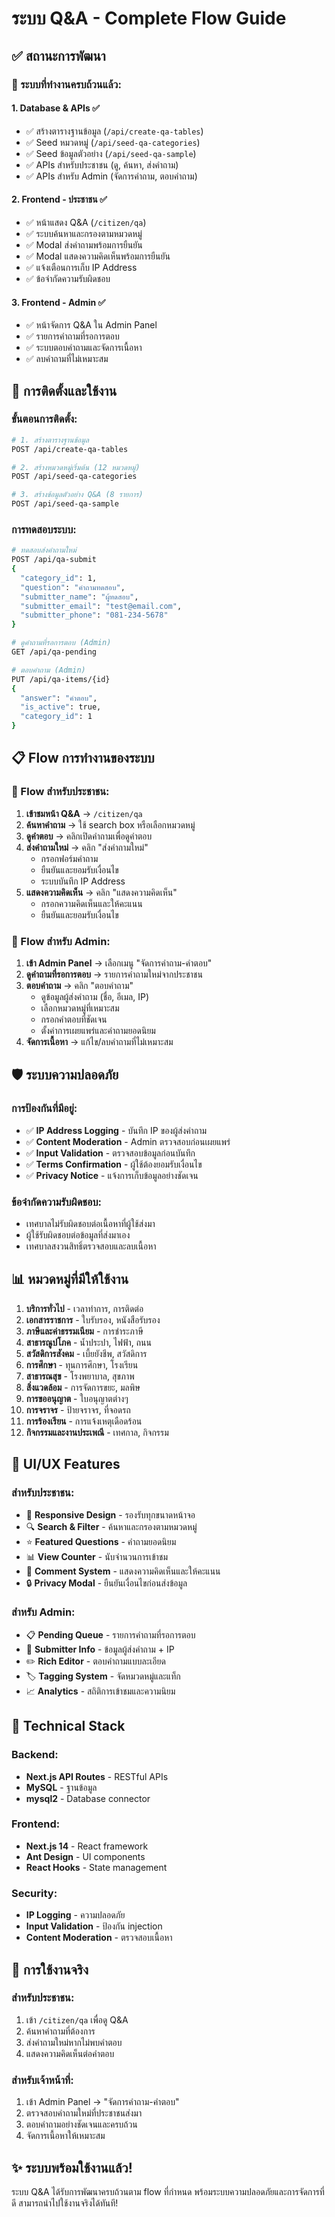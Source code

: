 # ระบบ Q&A - Complete Flow Guide

## ✅ สถานะการพัฒนา

### 🎯 ระบบที่ทำงานครบถ้วนแล้ว:

#### 1. **Database & APIs** ✅
- ✅ สร้างตารางฐานข้อมูล (`/api/create-qa-tables`)
- ✅ Seed หมวดหมู่ (`/api/seed-qa-categories`) 
- ✅ Seed ข้อมูลตัวอย่าง (`/api/seed-qa-sample`)
- ✅ APIs สำหรับประชาชน (ดู, ค้นหา, ส่งคำถาม)
- ✅ APIs สำหรับ Admin (จัดการคำถาม, ตอบคำถาม)

#### 2. **Frontend - ประชาชน** ✅
- ✅ หน้าแสดง Q&A (`/citizen/qa`)
- ✅ ระบบค้นหาและกรองตามหมวดหมู่
- ✅ Modal ส่งคำถามพร้อมการยืนยัน
- ✅ Modal แสดงความคิดเห็นพร้อมการยืนยัน
- ✅ แจ้งเตือนการเก็บ IP Address
- ✅ ข้อจำกัดความรับผิดชอบ

#### 3. **Frontend - Admin** ✅
- ✅ หน้าจัดการ Q&A ใน Admin Panel
- ✅ รายการคำถามที่รอการตอบ
- ✅ ระบบตอบคำถามและจัดการเนื้อหา
- ✅ ลบคำถามที่ไม่เหมาะสม

## 🚀 การติดตั้งและใช้งาน

### ขั้นตอนการติดตั้ง:

```bash
# 1. สร้างตารางฐานข้อมูล
POST /api/create-qa-tables

# 2. สร้างหมวดหมู่เริ่มต้น (12 หมวดหมู่)
POST /api/seed-qa-categories

# 3. สร้างข้อมูลตัวอย่าง Q&A (8 รายการ)
POST /api/seed-qa-sample
```

### การทดสอบระบบ:

```bash
# ทดสอบส่งคำถามใหม่
POST /api/qa-submit
{
  "category_id": 1,
  "question": "คำถามทดสอบ",
  "submitter_name": "ผู้ทดสอบ",
  "submitter_email": "test@email.com",
  "submitter_phone": "081-234-5678"
}

# ดูคำถามที่รอการตอบ (Admin)
GET /api/qa-pending

# ตอบคำถาม (Admin)
PUT /api/qa-items/{id}
{
  "answer": "คำตอบ",
  "is_active": true,
  "category_id": 1
}
```

## 📋 Flow การทำงานของระบบ

### 🔄 Flow สำหรับประชาชน:

1. **เข้าชมหน้า Q&A** → `/citizen/qa`
2. **ค้นหาคำถาม** → ใช้ search box หรือเลือกหมวดหมู่
3. **ดูคำตอบ** → คลิกเปิดคำถามเพื่อดูคำตอบ
4. **ส่งคำถามใหม่** → คลิก "ส่งคำถามใหม่"
   - กรอกฟอร์มคำถาม
   - ยืนยันและยอมรับเงื่อนไข
   - ระบบบันทึก IP Address
5. **แสดงความคิดเห็น** → คลิก "แสดงความคิดเห็น"
   - กรอกความคิดเห็นและให้คะแนน
   - ยืนยันและยอมรับเงื่อนไข

### 🔧 Flow สำหรับ Admin:

1. **เข้า Admin Panel** → เลือกเมนู "จัดการคำถาม-คำตอบ"
2. **ดูคำถามที่รอการตอบ** → รายการคำถามใหม่จากประชาชน
3. **ตอบคำถาม** → คลิก "ตอบคำถาม"
   - ดูข้อมูลผู้ส่งคำถาม (ชื่อ, อีเมล, IP)
   - เลือกหมวดหมู่ที่เหมาะสม
   - กรอกคำตอบที่ชัดเจน
   - ตั้งค่าการเผยแพร่และคำถามยอดนิยม
4. **จัดการเนื้อหา** → แก้ไข/ลบคำถามที่ไม่เหมาะสม

## 🛡️ ระบบความปลอดภัย

### การป้องกันที่มีอยู่:
- ✅ **IP Address Logging** - บันทึก IP ของผู้ส่งคำถาม
- ✅ **Content Moderation** - Admin ตรวจสอบก่อนเผยแพร่
- ✅ **Input Validation** - ตรวจสอบข้อมูลก่อนบันทึก
- ✅ **Terms Confirmation** - ผู้ใช้ต้องยอมรับเงื่อนไข
- ✅ **Privacy Notice** - แจ้งการเก็บข้อมูลอย่างชัดเจน

### ข้อจำกัดความรับผิดชอบ:
- เทศบาลไม่รับผิดชอบต่อเนื้อหาที่ผู้ใช้ส่งมา
- ผู้ใช้รับผิดชอบต่อข้อมูลที่ส่งมาเอง
- เทศบาลสงวนสิทธิ์ตรวจสอบและลบเนื้อหา

## 📊 หมวดหมู่ที่มีให้ใช้งาน

1. **บริการทั่วไป** - เวลาทำการ, การติดต่อ
2. **เอกสารราชการ** - ใบรับรอง, หนังสือรับรอง
3. **ภาษีและค่าธรรมเนียม** - การชำระภาษี
4. **สาธารณูปโภค** - น้ำประปา, ไฟฟ้า, ถนน
5. **สวัสดิการสังคม** - เบี้ยยังชีพ, สวัสดิการ
6. **การศึกษา** - ทุนการศึกษา, โรงเรียน
7. **สาธารณสุข** - โรงพยาบาล, สุขภาพ
8. **สิ่งแวดล้อม** - การจัดการขยะ, มลพิษ
9. **การขออนุญาต** - ใบอนุญาตต่างๆ
10. **การจราจร** - ป้ายจราจร, ที่จอดรถ
11. **การร้องเรียน** - การแจ้งเหตุเดือดร้อน
12. **กิจกรรมและงานประเพณี** - เทศกาล, กิจกรรม

## 🎨 UI/UX Features

### สำหรับประชาชน:
- 📱 **Responsive Design** - รองรับทุกขนาดหน้าจอ
- 🔍 **Search & Filter** - ค้นหาและกรองตามหมวดหมู่
- ⭐ **Featured Questions** - คำถามยอดนิยม
- 📊 **View Counter** - นับจำนวนการเข้าชม
- 💬 **Comment System** - แสดงความคิดเห็นและให้คะแนน
- 🔒 **Privacy Modal** - ยืนยันเงื่อนไขก่อนส่งข้อมูล

### สำหรับ Admin:
- 📋 **Pending Queue** - รายการคำถามที่รอการตอบ
- 👤 **Submitter Info** - ข้อมูลผู้ส่งคำถาม + IP
- ✏️ **Rich Editor** - ตอบคำถามแบบละเอียด
- 🏷️ **Tagging System** - จัดหมวดหมู่และแท็ก
- 📈 **Analytics** - สถิติการเข้าชมและความนิยม

## 🔧 Technical Stack

### Backend:
- **Next.js API Routes** - RESTful APIs
- **MySQL** - ฐานข้อมูล
- **mysql2** - Database connector

### Frontend:
- **Next.js 14** - React framework
- **Ant Design** - UI components
- **React Hooks** - State management

### Security:
- **IP Logging** - ความปลอดภัย
- **Input Validation** - ป้องกัน injection
- **Content Moderation** - ตรวจสอบเนื้อหา

## 🎯 การใช้งานจริง

### สำหรับประชาชน:
1. เข้า `/citizen/qa` เพื่อดู Q&A
2. ค้นหาคำถามที่ต้องการ
3. ส่งคำถามใหม่หากไม่พบคำตอบ
4. แสดงความคิดเห็นต่อคำตอบ

### สำหรับเจ้าหน้าที่:
1. เข้า Admin Panel → "จัดการคำถาม-คำตอบ"
2. ตรวจสอบคำถามใหม่ที่ประชาชนส่งมา
3. ตอบคำถามอย่างชัดเจนและครบถ้วน
4. จัดการเนื้อหาให้เหมาะสม

## ✨ ระบบพร้อมใช้งานแล้ว!

ระบบ Q&A ได้รับการพัฒนาครบถ้วนตาม flow ที่กำหนด พร้อมระบบความปลอดภัยและการจัดการที่ดี สามารถนำไปใช้งานจริงได้ทันที!